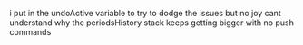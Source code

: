 i put in the undoActive variable to try to dodge the issues but no joy
cant understand why the periodsHistory stack keeps getting bigger with no push commands